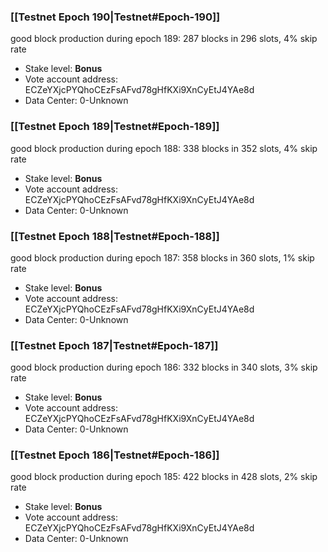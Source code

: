 ### [[Testnet Epoch 190|Testnet#Epoch-190]]
good block production during epoch 189: 287 blocks in 296 slots, 4% skip rate
* Stake level: **Bonus** 
* Vote account address: ECZeYXjcPYQhoCEzFsAFvd78gHfKXi9XnCyEtJ4YAe8d
* Data Center: 0-Unknown
### [[Testnet Epoch 189|Testnet#Epoch-189]]
good block production during epoch 188: 338 blocks in 352 slots, 4% skip rate
* Stake level: **Bonus** 
* Vote account address: ECZeYXjcPYQhoCEzFsAFvd78gHfKXi9XnCyEtJ4YAe8d
* Data Center: 0-Unknown
### [[Testnet Epoch 188|Testnet#Epoch-188]]
good block production during epoch 187: 358 blocks in 360 slots, 1% skip rate
* Stake level: **Bonus** 
* Vote account address: ECZeYXjcPYQhoCEzFsAFvd78gHfKXi9XnCyEtJ4YAe8d
* Data Center: 0-Unknown
### [[Testnet Epoch 187|Testnet#Epoch-187]]
good block production during epoch 186: 332 blocks in 340 slots, 3% skip rate
* Stake level: **Bonus** 
* Vote account address: ECZeYXjcPYQhoCEzFsAFvd78gHfKXi9XnCyEtJ4YAe8d
* Data Center: 0-Unknown
### [[Testnet Epoch 186|Testnet#Epoch-186]]
good block production during epoch 185: 422 blocks in 428 slots, 2% skip rate
* Stake level: **Bonus** 
* Vote account address: ECZeYXjcPYQhoCEzFsAFvd78gHfKXi9XnCyEtJ4YAe8d
* Data Center: 0-Unknown